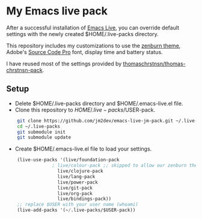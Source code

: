My Emacs live pack
===================

After a successful installation of [Emacs Live](http://overtone.github.io/emacs-live/), you can override default settings with the newly created $HOME/.live-packs directory.

This repository includes my customizations to use the [zenburn theme](https://github.com/bbatsov/zenburn-emacs), Adobe's [Source Code Pro](https://github.com/adobe/Source-Code-Pro) font, display time and battery status.

I have reused most of the settings provided by [thomaschrstnsn/thomas-chrstnsn-pack](https://github.com/thomaschrstnsn/thomas-chrstnsn-pack).

Setup
-----

* Delete $HOME/.live-packs directory and $HOME/.emacs-live.el file.
* Clone this repository to $HOME/.live-packs/$USER-pack.

```bash
    git clone https://github.com/jm2dev/emacs-live-jm-pack.git ~/.live-packs
    cd ~/.live-packs
    git submodule init
    git submodule update
```
* Create $HOME/.emacs-live.el file to load your settings.

```lisp
    (live-use-packs '(live/foundation-pack
                 ; live/colour-pack ;; skipped to allow our zenburn theme to load
                   live/clojure-pack
                   live/lang-pack
                   live/power-pack
                   live/git-pack
                   live/org-pack
                   live/bindings-pack))
    ;; replace $USER with your user name (whoami)
    (live-add-packs '(~/.live-packs/$USER-pack))
```
